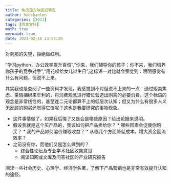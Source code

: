 ```yaml
---
title: 焦虑透支与延迟满足
author: hoochanlon
categories: [2021]
tags: [照本宣科]
math: true
mermaid: true
date: 2021-02-16 13:58:20
---
```

对刹那的失望，拒绝做红利。 <!-- more -->

“学习python，办公效率提升百倍”,“你来，我们辅导你的孩子；你不来，我们培养你孩子的竞争对手”,“用花呗给女儿过生日”,这标语一对比就会察觉到：明明感觉有什么有问题，但说不上来。

其实我也是查阅了一些资料才发现，我感觉到不对但说不上来的一点：通过贩卖焦虑、亲情捆绑来牟利的，将消费观念进行错位营造出刚需的必要消费。这个标语的观念是非常线性的，甚至连二元论都算不上的低层次认知；但又为什么有很多人义无反顾的购买还觉得它值呢？这也是我要研究的事物现象。

* 这件事情做了，如果我后悔了又是会是哪些原因？给出论据来说明。
* 假设我就是这个买产品的，我该如何把产品卖给你？
        * 哪些因素会促使你购买？
        * 我的产品如何溢价赚取收益？
        * 从哪几个方面降低成本，增大资金回流效率？
* 之前没有你，而他们又是怎么做到的？
    * 综合性论坛及专业学术社区收集意见
    * 阅读知网或文库及问答社区的产业研究报告

阅读一些社会历史、心理学、经济学名著，了解下产品营销也是非常有效提升认知的途径。
